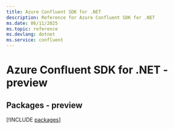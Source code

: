 ```yaml
---
title: Azure Confluent SDK for .NET
description: Reference for Azure Confluent SDK for .NET
ms.date: 06/11/2025
ms.topic: reference
ms.devlang: dotnet
ms.service: confluent
---
```

# Azure Confluent SDK for .NET - preview
## Packages - preview
[!INCLUDE [packages](confluent-index.md)]